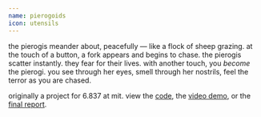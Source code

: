 ```yaml
---
name: pierogoids
icon: utensils
---
```


the pierogis meander about, peacefully — like a flock of sheep grazing. at the
touch of a button, a fork appears and begins to chase. the pierogis scatter
instantly. they fear for their lives. with another touch, you _become_ the
pierogi. you see through her eyes, smell through her nostrils, feel the terror
as you are chased.

originally a project for 6.837 at mit. view the [code](https://github.com/clairefuzzyelephant/boids), the [video
demo](https://youtu.be/30657Bs5SEA), or the [final report](/pierogi.pdf).
